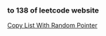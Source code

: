 ### to 138 of leetcode website

[Copy List With Random Pointer](https://leetcode-cn.com/problems/copy-list-with-random-pointer/)